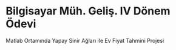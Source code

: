 # Bilgisayar Müh. Geliş. IV Dönem Ödevi

Matlab Ortamında Yapay Sinir Ağları ile Ev Fiyat Tahmini Projesi
